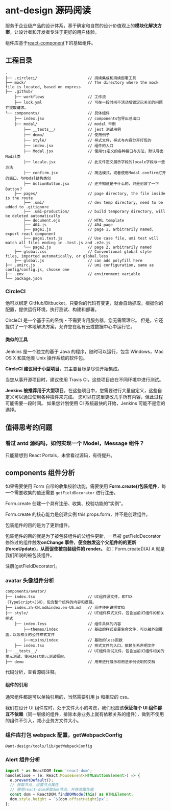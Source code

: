 # ant-design 源码阅读

服务于企业级产品的设计体系，基于确定和自然的设计价值观上的**模块化解决方案**，让设计者和开发者专注于更好的用户体验。

组件库基于[react-component](https://github.com/react-component)下的基础组件。

## 工程目录

```
.
├── .circleci/                      // 持续集成和持续部署工具
├── mock/                           // The directory where the mock file is located, based on express
├── .github/
    ├── workflows                   // 工作流
    ├── lock.yml                    // 可在一段时间不活动后锁定已关闭的问题并提取请求。
└── components/                     // 具体组件
    ├── index.jsx                   // components包导出总出口
    ├── modal/                      // modal 举例
        ├── __tests__/              // jest 测试用例
        ├── demo/                   // 使用例子
        ├── style/                  // 样式文件，样式与内容分开打包的
        ├── index.jsx               // 组件的入口
        ├── Modal.jsx               // 使用ts定义的各种接口与方法，默认导出Modal类
        ├── locale.jsx              // 此文件定义展示字段的locale字段与一些方法
        ├── confirm.jsx             // 简洁模式，或者使用Modal.confirm打开的窗口，与Modal结构类似
        ├── ActionButton.jsx        // 还不知道是干什么的，只是封装了一下Button？
    ├── pages/                      // page directory, the file inside is the route
        ├── .umi/                   // dev temp directory, need to be added to .gitignore
        ├── .umi-production/        // build temporary directory, will be deleted automatically
        ├── document.ejs            // HTML template
        ├── 404.js                  // 404 page
        ├── page1.js                // page 1, arbitrarily named, export react component
        ├── page1.test.js           // Use case file, umi test will match all files ending in .test.js and .e2e.js
        └── page2.js                // page 2, arbitrarily named
    ├── global.css                  // Conventional global style files, imported automatically, or global.less
    ├── global.js                   // can add polyfill here
├── .umirc.js                       // umi configuration, same as config/config.js, choose one
├── .env                            // environment variable
└── package.json
```

### CircleCI

他可以绑定 GitHub/Bitbucket，只要你的代码有变更，就会自动抓取，根据你的配置，提供运行环境，执行测试、构建和部署。

CircleCI 是一个基于云的系统 - 不需要专用服务器，您无需管理它。 但是，它还提供了一个本地解决方案，允许您在私有云或数据中心中运行它。

#### 类似的工具

Jenkins 是一个独立的基于 Java 的程序，随时可以运行，包含 Windows，Mac OS X 和其他类 Unix 操作系统的软件包。

**CircleCI 建议用于小型项目**，其主要目标是尽快开始集成。

当您从事开源项目时，建议使用 Travis CI，这些项目应在不同环境中进行测试。

**Jenkins 被推荐用于大型项目**，在这些项目中，您需要进行大量自定义，这些自定义可以通过使用各种插件来完成。 您可以在这里更改几乎所有内容，但此过程可能需要一段时间。 如果您计划使用 CI 系统最快的开始，Jenkins 可能不是您的选择。

## 值得思考的问题

### 看过 antd 源码吗，如何实现一个 Model，Message 组件？

只能猜想到 React Portals，未曾看过源码，有待提升。

## components 组件分析

如果需要使用 Form 自带的收集校验功能，需要使用 **Form.create()包装组件**，每一个需要收集的值还需要 `getFieldDecorator` 进行注册。

Form.create 创建一个具有注册、收集、校验功能的"实例"。

Form.create 的核心能力是创建实例 this.props.form，并不是创建组件。

包装组件的目的是为了更新组件。

包装组件的目的就是为了被包装组件的父组件更新，一旦被 getFieldDecorator 修饰过的组件触发**onChange 事件**，**便会触发这个父组件的的更新(forceUpdate)，从而促使被包装组件的 render。** 如：Form.create()(A) A 就是我们所说的被包装组件。

注册(getFieldDecorator)。

### avatar 头像组件分析

```
components/avator/
├── index.tsx                       // UI组件源文件，即TSX（TypeScript+JSX），包含整个组件的内容和逻辑。
├── index.zh-CN.md&index.en-US.md   // 组件使用说明文档
├── style/                          // UI组件样式文件，包含当前UI组件的相关样式
    ├── index.less                  // 组件具体的内容
        ├──themes/index             // 基础的样式变量生命文件，可以被外部覆盖，以及相关的公共样式文件
        ├──mixins/index             // 基础的less函数
    ├── index.tsx                   // 样式文件的入口，依赖关系声明文件
├── __tests__/                      // UI组件测试文件，包含当前UI组件相关的单元测试，使用Jest单元测试框架。
├── demo                            // 用来进行展示和用法示例说明的文档
```

代码分析，查看源码注释。

#### 组件的引用

通常组件都是可以单独引用的，当然需要引用 js 和相应的 css。

我们在设计 UI 组件库时，处于文件大小的考虑，我们也应该**保证每个 UI 组件都互不依赖**（同一层级的组件，排除本身业务上就有依赖关系的组件），做到不使用的组件不引入，减小业务方文件大小。

### 组件库打包 webpack 配置，getWebpackConfig

`@ant-design/tools/lib/getWebpackConfig`

### Alert 组件分析

```ts
import * as ReactDOM from 'react-dom';
handleClose = (e: React.MouseEvent<HTMLButtonElement>) => {
  e.preventDefault();
  // 获取节点，设置节点属性
  // 使用react-dom获取dom节点，并修改属性值
  const dom = ReactDOM.findDOMNode(this) as HTMLElement;
  dom.style.height = `${dom.offsetHeight}px`;
};
```
